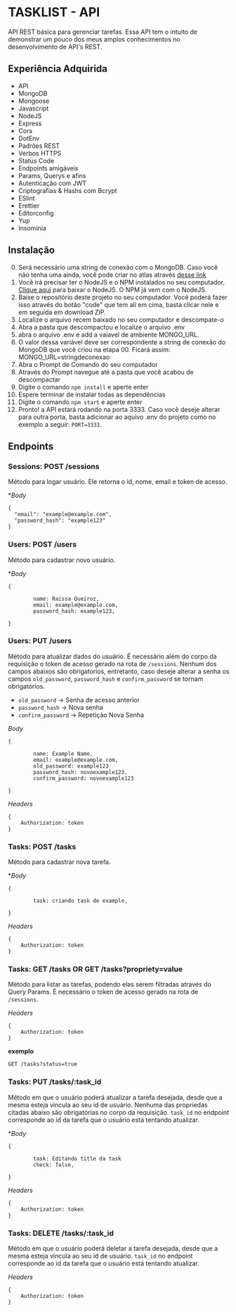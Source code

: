 # TASKLIST - API

API REST básica para gerenciar tarefas. Essa API tem o intuito de demonstrar um pouco dos meus amplos conhecimentos no desenvolvimento de API's REST.

## Experiência Adquirida

- API
- MongoDB
- Mongoose
- Javascript
- NodeJS
- Express
- Cors
- DotEnv
- Padrões REST
- Verbos HTTPS
- Status Code
- Endpoints amigáveis
- Params, Querys e afins
- Autenticação com JWT
- Criptografias & Hashs com Bcrypt
- ESlint
- Erettier
- Editorconfig
- Yup
- Insominia

## Instalação

00. Será necessário uma string de conexão com o MongoDB. Caso você não tenha uma ainda, você pode criar no atlas através [desse link](https://www.mongodb.com/cloud/atlas/register)
01. Você irá precisar ter o NodeJS e o NPM instalados no seu computador. [Clique aqui](https://nodejs.org/en/) para baixar o NodeJS. O NPM já vem com o NodeJS.
02. Baixe o repositório deste projeto no seu computador. Você poderá fazer isso através do botão "code" que tem ali em cima, basta clicar nele e em seguida em download ZIP.
03. Localize o arquivo recem baixado no seu computador e descompate-o
04. Abra a pasta que descompactou e localize o arquivo .env
05. abra o arquivo .env e add a vaiavel de ambiente MONGO_URL.
06. O valor dessa variável deve ser correspondente a string de conexão do MongoDB que você criou na etapa 00. Ficará assim: MONGO_URL=stringdeconexao
07. Abra o Prompt de Comando do seu computador
08. Através do Prompt navegue até a pasta que você acabou de descompactar
09. Digite o comando `npm install` e aperte enter
10. Espere terminar de instalar todas as dependências
11. Digite o comando `npm start` e aperte enter
12. Pronto! a API estará rodando na porta 3333. Caso você deseje alterar para outra porta, basta adicionar ao aquivo .env do projeto como no exemplo a seguir: `PORT=3333`.



## Endpoints

### Sessions: POST /sessions

Método para logar usuário. Ele retorna o id, nome, email e token de acesso.

**Body*
```
{
  "email": "example@example.com",
  "password_hash": "example123"
}

```

### Users: POST /users

Método para cadastrar novo usuário.

**Body*

```
{

		name: Raissa Queiroz,
		email: example@example.com,
		password_hash: example123,

}

```

### Users: PUT /users

Método para atualizar dados do usuário. É necessário além do corpo da requisição o token de acesso gerado na rota de `/sessions`. Nenhum dos campos abaixos são obrigatorios, entretanto, caso deseje alterar a senha os campos `old_password`, `password_hash` e `confirm_password` se tornam obrigatórios.

- `old_password` -> Senha de acesso anterior
- `password_hash` -> Nova senha
- `confirm_password` -> Repetição Nova Senha

*Body*

```
{

		name: Example Name,
		email: example@example.com,
		old_password: example123
		password_hash: novoexample123,
		confirm_password: novoexample123

}

```

*Headers*

```
{
	Authorization: token
}

```

### Tasks: POST /tasks

Método para cadastrar nova tarefa.

**Body*

```
{

		task: criando task de example,

}

```

*Headers*

```
{
	Authorization: token
}

```


### Tasks: GET /tasks OR GET /tasks?propriety=value

Método para listar as tarefas, podendo elas serem filtradas através do Query Params. É necessário o token de acesso gerado na rota de `/sessions`.


*Headers*

```
{
	Authorization: token
}

```

**exemplo**

```
GET /tasks?status=true

```

### Tasks: PUT /tasks/:task_id

Método em que o usuário poderá atualizar a tarefa desejada, desde que a mesma esteja vincula ao seu id de usuário. Nenhuma das propriedas citadas abaixo são obrigatórias no corpo da requisição. `task_id` no endpoint corresponde ao id da tarefa que o usuário está tentando atualizar.

**Body*

```
{

		task: Editando title da task
		check: false,

}

```

*Headers*

```
{
	Authorization: token
}

```


### Tasks: DELETE /tasks/:task_id

Método em que o usuário poderá deletar a tarefa desejada, desde que a mesma esteja vincula ao seu id de usuário. `task_id` no endpoint corresponde ao id da tarefa que o usuário está tentando atualizar.

*Headers*

```
{
	Authorization: token
}

```


